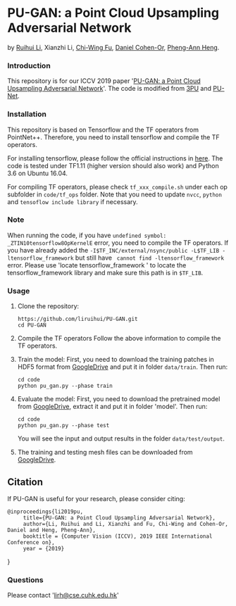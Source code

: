 # PU-GAN: a Point Cloud Upsampling Adversarial Network
by [Ruihui Li](http://appsrv.cse.cuhk.edu.hk/~lqyu/), Xianzhi Li, [Chi-Wing Fu](http://www.cse.cuhk.edu.hk/~cwfu/), [Daniel Cohen-Or](https://www.cs.tau.ac.il/~dcor/), [Pheng-Ann Heng](http://www.cse.cuhk.edu.hk/~pheng/). 

### Introduction

This repository is for our ICCV 2019 paper '[PU-GAN: a Point Cloud Upsampling Adversarial Network](https://arxiv.org/abs/XXX.XXXX)'. The code is modified from [3PU](https://github.com/yifita/3PU) and [PU-Net](https://github.com/yulequan/PU-Net). 

### Installation
This repository is based on Tensorflow and the TF operators from PointNet++. Therefore, you need to install tensorflow and compile the TF operators. 

For installing tensorflow, please follow the official instructions in [here](https://www.tensorflow.org/install/install_linux). The code is tested under TF1.11 (higher version should also work) and Python 3.6 on Ubuntu 16.04.

For compiling TF operators, please check `tf_xxx_compile.sh` under each op subfolder in `code/tf_ops` folder. Note that you need to update `nvcc`, `python` and `tensoflow include library` if necessary. 

### Note
When running the code, if you have `undefined symbol: _ZTIN10tensorflow8OpKernelE` error, you need to compile the TF operators. If you have already added the `-I$TF_INC/external/nsync/public -L$TF_LIB -ltensorflow_framework` but still have ` cannot find -ltensorflow_framework` error. Please use 'locate tensorflow_framework
' to locate the tensorflow_framework library and make sure this path is in `$TF_LIB`.

### Usage

1. Clone the repository:

   ```shell
   https://github.com/liruihui/PU-GAN.git
   cd PU-GAN
   ```
2. Compile the TF operators
   Follow the above information to compile the TF operators. 
   
3. Train the model:
    First, you need to download the training patches in HDF5 format from [GoogleDrive](https://drive.google.com/open?id=13ZFDffOod_neuF3sOM0YiqNbIJEeSKdZ) and put it in folder `data/train`.
    Then run:
   ```shell
   cd code
   python pu_gan.py --phase train
   ```

4. Evaluate the model:
    First, you need to download the pretrained model from [GoogleDrive](https://drive.google.com/open?id=12kWoB0-_tflq65RNpJEnNGTTwPXa6IOH), extract it and put it in folder 'model'.
    Then run:
   ```shell
   cd code
   python pu_gan.py --phase test
   ```
   You will see the input and output results in the folder `data/test/output`.
   
5. The training and testing mesh files can be downloaded from [GoogleDrive](https://drive.google.com/open?id=1BNqjidBVWP0_MUdMTeGy1wZiR6fqyGmC).

## Citation

If PU-GAN is useful for your research, please consider citing:

    @inproceedings{li2019pu,
         title={PU-GAN: a Point Cloud Upsampling Adversarial Network},
         author={Li, Ruihui and Li, Xianzhi and Fu, Chi-Wing and Cohen-Or, Daniel and Heng, Pheng-Ann},
         booktitle = {Computer Vision (ICCV), 2019 IEEE International Conference on},
         year = {2019}
   }

### Questions

Please contact 'lirh@cse.cuhk.edu.hk'

